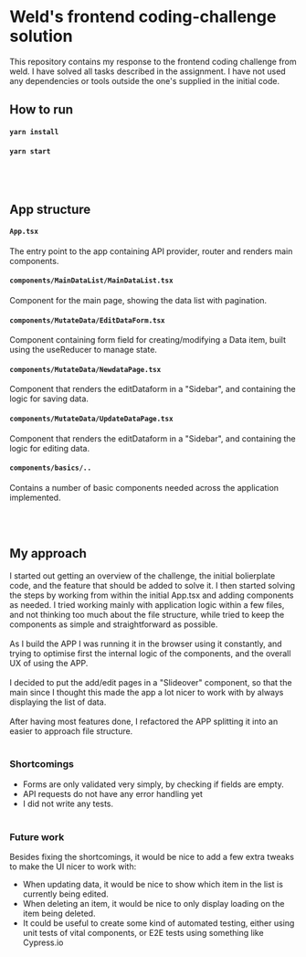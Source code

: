 # Weld's frontend coding-challenge solution

This repository contains my response to the frontend coding challenge from weld. I have solved all tasks described in the assignment. I have not used any dependencies or tools outside the one's supplied in the initial code.

## How to run

#### `yarn install`

#### `yarn start`

<br/>
<br/>

## App structure

#### `App.tsx`

The entry point to the app containing API provider, router and renders main components.
<br/>

#### `components/MainDataList/MainDataList.tsx`

Component for the main page, showing the data list with pagination.
<br/>

#### `components/MutateData/EditDataForm.tsx`

Component containing form field for creating/modifying a Data item, built using the useReducer to manage state.
<br/>

#### `components/MutateData/NewdataPage.tsx`

Component that renders the editDataform in a "Sidebar", and containing the logic for saving data.
<br/>

#### `components/MutateData/UpdateDataPage.tsx`

Component that renders the editDataform in a "Sidebar", and containing the logic for editing data.
<br/>

#### `components/basics/..`

Contains a number of basic components needed across the application implemented.
<br/>

<br/>
<br/>

## My approach

I started out getting an overview of the challenge, the initial bolierplate code, and the feature that should be added to solve it.
I then started solving the steps by working from within the initial App.tsx and adding components as needed. I tried working mainly with application logic within a few files, and not thinking too much about the file structure, while tried to keep the components as simple and straightforward as possible.
<br/><br/>
As I build the APP I was running it in the browser using it constantly, and trying to optimise first the internal logic of the components, and the overall UX of using the APP.
<br/><br/>
I decided to put the add/edit pages in a "Slideover" component, so that the main since I thought this made the app a lot nicer to work with by always displaying the list of data.
<br/><br/>
After having most features done, I refactored the APP splitting it into an easier to approach file structure.
<br/><br/>

### Shortcomings

- Forms are only validated very simply, by checking if fields are empty.
- API requests do not have any error handling yet
- I did not write any tests.
  <br/><br/>

### Future work

Besides fixing the shortcomings, it would be nice to add a few extra tweaks to make the UI nicer to work with:

- When updating data, it would be nice to show which item in the list is currently being edited.
- When deleting an item, it would be nice to only display loading on the item being deleted.
- It could be useful to create some kind of automated testing, either using unit tests of vital components, or E2E tests using something like Cypress.io
